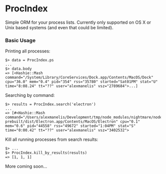 # ProcIndex
Simple ORM for your process lists. Currently only supported on OS X or Unix based systems (and even that could be limited).

### Basic Usage
Printing all processes:

	$> data = ProcIndex.ps
	...
	$> data.body
	=> [<Hashie::Mash command="/System/Library/CoreServices/Dock.app/Contents/MacOS/Dock" cpu="36.0" mem="0.4" pid="354" rss="35780" started="Sat01PM" stat="U" time="8:08.24" tt="??" user="alexmanelis" vsz="2789684">...]
	
Searching by command:

	$> results = ProcIndex.search('electron')
	...
	=> [#<Hashie::Mash command="/Users/alexmanelis/Development/tmp/node_modules/nightmare/node_modules/electron-prebuilt/dist/Electron.app/Contents/MacOS/Electron" cpu="0.1" mem="0.6" pid="44558" rss="49672" started="1:04PM" stat="S" time="0:00.42" tt="??" user="alexmanelis" vsz="3402532">
	
Kill all running processes from search results:

	$> ...
	$> ProcIndex.kill_by_results(results)
	=> [1, 1, 1]
	
More coming soon...
	